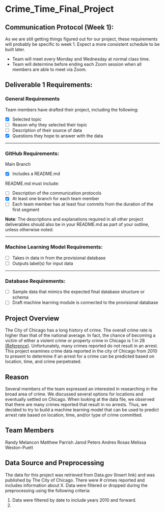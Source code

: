 # Crime_Time_Final_Project

## Communication Protocol (Week 1):
As we are still getting things figured out for our project, these requirements will probably be specific to week 1. Expect a more consistent schedule to be built later.

* Team will meet every Monday and Wednesday at normal class time.
* Team will determine before ending each Zoom session when all members are able to meet via Zoom.

## Deliverable 1 Requirements:
### General Requirements
Team members have drafted their project, including the following:

- [X] Selected topic
- [ ] Reason why they selected their topic 
- [ ] Description of their source of data
- [X] Questions they hope to answer with the data

---

### GitHub Requirements:
Main Branch
- [X] Includes a README.md

README.md must include:
- [ ] Description of the communication protocols
- [X] At least one branch for each team member
- [ ] Each team member has at least four commits from the duration of the first segment

**Note**: The descriptions and explanations required in all other project deliverables should also be in your README.md as part of your outline, unless otherwise noted.

--- 

### Machine Learning Model Requirements:
- [ ] Takes in data in from the provisional database
- [ ] Outputs label(s) for input data

---

### Database Requirements:
- [ ] Sample data that mimics the expected final database structure or schema
- [ ] Draft machine learning module is connected to the provisional database

## Project Overview

The City of Chicago has a long history of crime. The overall crime rate is higher than that of the national average. In fact, the chance of becoming a victim of either a violent crime or property crime in Chicago is 1 in 28 [(Reference)](https://www.neighborhoodscout.com/il/chicago/crime#description).  Unfortunately, many crimes reported do not result in an arrest. This project examines crime data reported in the city of Chicago from 2010 to present to determine if an arrest for a crime can be predicted based on location, time, and crime perpetrated.

## Reason

Several members of the team expressed an interested in researching in the broad area of crime. We discussed several options for locations and eventually settled on Chicago. When looking at the data file, we observed that there are many crimes reported that result in no arrests. Thus, we decided to try to build a machine learning model that can be used to predict arrest rate based on location, time, and/or type of crime committed.

## Team Members

Randy Melancon
Matthew Parrish
Jarod Peters
Andres Rosas
Melissa Weston-Puett

## Data Source and Preprocessing

The data for this project was retrieved from Data.gov (Insert link) and was published by The City of Chicago. There were # crimes reported and includes information about X. Data were filtered or dropped during the preprocessing using the following criteria:

1. Data were filtered by date to include years 2010 and forward.
2. 

